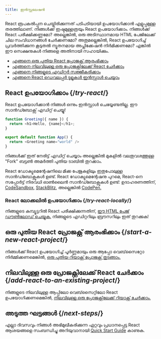 ```yaml
---
title: ഇൻസ്റ്റലേഷൻ
---
```


<Intro>
React രൂപകൽപ്പന ചെയ്തിരിക്കുന്നത് പടിപടിയായി ഉപയോഗിക്കാൻ എളുപ്പമുള്ള തരത്തിലാണ്. നിങ്ങൾക്ക് ഇഷ്ടമുള്ളത്രയും React ഉപയോഗിക്കാം. നിങ്ങൾക്ക് React പരീക്ഷിക്കണ്ണമോ? അല്ലെങ്കിൽ, ഒരു അടിസ്ഥാനമായ HTML പേജിലേക്ക് ചില സംവിധാനങ്ങൾ ചേർക്കണമോ? അതുമല്ലെങ്കിൽ, React ഉപയോഗിച്ച് പ്രവർത്തിക്കുന്ന കൂടുതൽ ന്യൂതനമായ അപ്ലിക്കേഷൻ നിർമിക്കണമോ? എങ്കിൽ ഈ സെക്ഷനുകൾ നിങ്ങളെ അതിനായി സഹായിക്കും.
</Intro>

<YouWillLearn isChapter={true}>

* [എങ്ങനെ ഒരു പുതിയ React പ്രോജക്റ്റ് ആരംഭിക്കാം](/learn/start-a-new-react-project)
* [എങ്ങനെ നിലവിലുള്ള ഒരു പ്രോജക്റ്റിലേക്ക് React ചേർക്കാം](/learn/add-react-to-an-existing-project)
* [എങ്ങനെ നിങ്ങളുടെ എഡിറ്റർ സജ്ജീകരിക്കാം](/learn/editor-setup)
* [എങ്ങനെ React ഡെവലപ്പർ ടൂളുകൾ ഇൻസ്റ്റാൾ ചെയ്യാം](/learn/react-developer-tools)

</YouWillLearn>

## React ഉപയോഗിക്കാം {/*try-react*/}

React ഉപയോഗിക്കാൻ നിങ്ങൾ ഒന്നും ഇൻസ്റ്റാൾ ചെയ്യേണ്ടതില്ല. ഈ സാൻഡ്ബോക്സ് എഡിറ്റ് ചെയ്യൂ!

<Sandpack>

```js
function Greeting({ name }) {
  return <h1>Hello, {name}</h1>;
}

export default function App() {
  return <Greeting name="world" />
}
```

</Sandpack>

നിങ്ങൾക്ക് ഇത് നേരിട്ട് എഡിറ്റ് ചെയ്യാം അല്ലെങ്കിൽ മുകളിൽ വലതുവശത്തുള്ള "Fork" ബട്ടൺ അമർത്തി പുതിയ ടാബിൽ തുറക്കാം.

React ഡോക്യുമെന്റേഷനിലെ മിക്ക പേജുകളിലും ഇതുപോലുള്ള സാൻഡ്ബോക്സുകൾ ഉണ്ട്. React ഡോക്യുമെന്റേഷനു പുറമെ, React-നെ  സപ്പോർട്ട് നിരവധി ഓൺലൈൻ സാൻഡ്ബോക്സുകൾ ഉണ്ട്: ഉദാഹരണത്തിന്, [CodeSandbox](https://codesandbox.io/s/new), [StackBlitz](https://stackblitz.com/fork/react), അല്ലെങ്കിൽ [CodePen.](https://codepen.io/pen?&editors=0010&layout=left&prefill_data_id=3f4569d1-1b11-4bce-bd46-89090eed5ddb)

### React ലോക്കലിൽ ഉപയോഗിക്കാം {/*try-react-locally*/}

നിങ്ങളുടെ കമ്പ്യൂട്ടറിൽ React പരീക്ഷിക്കുന്നതിന്, [ഈ HTML പേജ് ഡൗൺലോഡ് ചെയ്യുക.](https://gist.githubusercontent.com/gaearon/0275b1e1518599bbeafcde4722e79ed1/raw/db72dcbf3384ee1708c4a07d3be79860db04bff0/example.html) നിങ്ങളുടെ എഡിറ്ററിലും ബ്രൗസറിലും ഇത് തുറക്കുക!

## ഒരു പുതിയ React പ്രോജക്റ്റ് ആരംഭിക്കാം {/*start-a-new-react-project*/}

നിങ്ങൾക്ക് React ഉപയോഗിച്ച് പൂർണ്ണമായും ഒരു ആപ്പോ വെബ്‌സൈറ്റോ നിർമ്മിക്കണമെങ്കിൽ, [ഒരു പുതിയ റിയാക്റ്റ് പ്രോജക്റ്റ് തുടങ്ങാം.](/learn/start-a-new-react-project)

## നിലവിലുള്ള ഒരു പ്രോജക്റ്റിലേക്ക് React ചേർക്കാം {/*add-react-to-an-existing-project*/}

നിങ്ങളുടെ നിലവിലുള്ള ആപ്പിലോ വെബ്‌സൈറ്റിലോ React ഉപയോഗിക്കണമെങ്കിൽ, [നിലവിലുള്ള ഒരു പ്രോജക്റ്റിലേക്ക് റിയാക്റ്റ് ചേർക്കാം.](/learn/add-react-to-an-existing-project)

## അടുത്ത ഘട്ടങ്ങൾ {/*next-steps*/}

എല്ലാ ദിവസവും നിങ്ങൾ അഭിമുഖീകരിക്കുന്ന ഏറ്റവും പ്രധാനപ്പെട്ട React ആശയങ്ങളെ സംബന്ധിച്ചു അറിയുവാനായി [Quick Start Guide](/learn) കാണുക.

